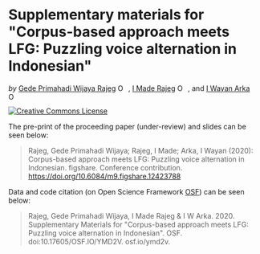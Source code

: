 # Supplementary materials for "Corpus-based approach meets LFG: Puzzling voice alternation in Indonesian"

<!-- badges: start -->
<!-- badges: end -->

*by* [Gede Primahadi Wijaya Rajeg](https://figshare.com/authors/Gede_Primahadi_Wijaya_Rajeg/1234749) <a itemprop="sameAs" content="https://orcid.org/0000-0002-2047-8621" href="https://orcid.org/0000-0002-2047-8621" target="orcid.widget" rel="noopener noreferrer" style="vertical-align:top;"><img src="https://orcid.org/sites/default/files/images/orcid_16x16.png" style="width:1em;margin-right:.5em;" alt="ORCID iD icon"></a>, [I Made Rajeg](https://figshare.com/authors/I_Made_Rajeg/4052377) <a itemprop="sameAs" content="https://orcid.org/0000-0001-8989-0203" href="https://orcid.org/0000-0001-8989-0203" target="orcid.widget" rel="noopener noreferrer" style="vertical-align:top;"><img src="https://orcid.org/sites/default/files/images/orcid_16x16.png" style="width:1em;margin-right:.5em;" alt="ORCID iD icon"></a>, and [I Wayan Arka](https://researchers.anu.edu.au/researchers/arka-iww) <a itemprop="sameAs" content="https://orcid.org/0000-0002-2819-6186" href="https://orcid.org/0000-0002-2819-6186" target="orcid.widget" rel="noopener noreferrer" style="vertical-align:top;"><img src="https://orcid.org/sites/default/files/images/orcid_16x16.png" style="width:1em;margin-right:.5em;" alt="ORCID iD icon"></a>

<a rel="license" href="http://creativecommons.org/licenses/by-nc-sa/4.0/"><img alt="Creative Commons License" style="border-width:0" src="https://i.creativecommons.org/l/by-nc-sa/4.0/88x31.png" /></a>

The pre-print of the proceeding paper (under-review) and slides can be seen below:

> Rajeg, Gede Primahadi Wijaya; Rajeg, I Made; Arka, I Wayan (2020): Corpus-based approach meets LFG: Puzzling voice alternation in Indonesian. figshare. Conference contribution. https://doi.org/10.6084/m9.figshare.12423788

Data and code citation (on Open Science Framework [OSF](https://osf.io/ymd2v/)) can be seen below:

> Rajeg, Gede Primahadi Wijaya, I Made Rajeg & I W Arka. 2020. Supplementary Materials for "Corpus-based approach meets LFG: Puzzling voice alternation in Indonesian". OSF. doi:10.17605/OSF.IO/YMD2V. osf.io/ymd2v.
